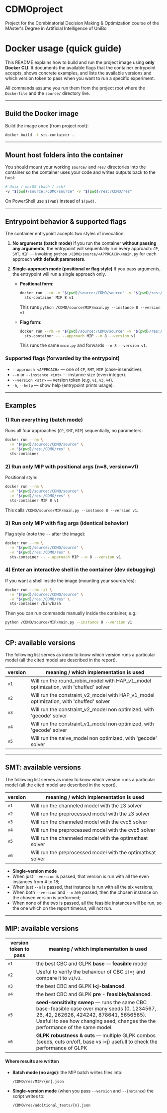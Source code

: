 # CDMOproject
Project for the Combinatorial Decision Making &amp; Optimization course of the MAster's Degree in Artificial Intelligence of UniBo

# Docker usage (quick guide)

This README explains how to build and run the project image using **only Docker CLI**. It documents the available flags that the container entrypoint accepts, shows concrete examples, and lists the available versions and which version token to pass when you want to run a specific experiment.

All commands assume you run them from the project root where the `Dockerfile` and the `source/` directory live.

---

## Build the Docker image

Build the image once (from project root):

```bash
docker build -t sts-container .
```

---

## Mount host folders into the container

You should mount your working `source/` and `res/` directories into the container so the container uses your code and writes outputs back to the host:

```bash
# Unix / macOS (bash / zsh)
-v "$(pwd)/source:/CDMO/source" -v "$(pwd)/res:/CDMO/res"
```

On PowerShell use `${PWD}` instead of `$(pwd)`.

---

## Entrypoint behavior & supported flags

The container entrypoint accepts two styles of invocation:

1. **No arguments (batch mode)**
   If you run the container **without passing any arguments**, the entrypoint will sequentially run every approach:
   `CP`, `SMT`, `MIP` — invoking `python /CDMO/source/<APPROACH>/main.py` for each approach **with default parameters**.

2. **Single-approach mode (positional or flag style)**
   If you pass arguments, the entrypoint will run a single approach only.

   * **Positional form**:

     ```bash
     docker run --rm -v "$(pwd)/source:/CDMO/source" -v "$(pwd)/res:/CDMO/res" \
       sts-container MIP 8 v1
     ```

     This runs `python /CDMO/source/MIP/main.py --instance 8 --version v1`.

   * **Flag form**:

     ```bash
     docker run --rm -v "$(pwd)/source:/CDMO/source" -v "$(pwd)/res:/CDMO/res" \
       sts-container -- --approach MIP --n 8 --version v1
     ```

     This runs the same `main.py` and forwards `--n 8 --version v1`.

### Supported flags (forwarded by the entrypoint)

* `--approach <APPROACH>` — one of `CP`, `SMT`, `MIP` (case-insensitive).
* `--n` or `--instance <int>` — instance size (even integer).
* `--version <str>` — version token (e.g. `v1`, `v3`, `v4`).
* `-h`, `--help` — show help (entrypoint prints usage).


---

## Examples

### 1) Run everything (batch mode)

Runs all four approaches (`CP`, `SMT`, `MIP`) sequentially, no parameters:

```bash
docker run --rm \
  -v "$(pwd)/source:/CDMO/source" \
  -v "$(pwd)/res:/CDMO/res" \
  sts-container
```

### 2) Run only MIP with positional args (n=8, version=v1)

Positional style:

```bash
docker run --rm \
  -v "$(pwd)/source:/CDMO/source" \
  -v "$(pwd)/res:/CDMO/res" \
  sts-container MIP 8 v1
```

This calls `/CDMO/source/MIP/main.py --instance 8 --version v1`.

### 3) Run only MIP with flag args (identical behavior)

Flag style (note the `--` after the image):

```bash
docker run --rm \
  -v "$(pwd)/source:/CDMO/source" \
  -v "$(pwd)/res:/CDMO/res" \
  sts-container -- --approach MIP --n 8 --version v1
```

### 4) Enter an interactive shell in the container (dev debugging)

If you want a shell inside the image (mounting your source/res):

```bash
docker run --rm -it \
  -v "$(pwd)/source:/CDMO/source" \
  -v "$(pwd)/res:/CDMO/res" \
  sts-container /bin/bash
```

Then you can run commands manually inside the container, e.g.:

```bash
python /CDMO/source/MIP/main.py --instance 8 --version v1
```

---

## CP: available versions

The following list serves as index to know which version runs a particular model (all the cited model are described in the report).

| version  | meaning / which implementation is used                                                                                                                                           |
| --------------------- | ---------------------------------------------------------------------------------- |
| `v1`                  | Will run the round_robin_model with HAP_v1_model optimization, with 'chuffed' solver |
| `v2`                  | Will run the constraint_v2_model with HAP_v1_model optimization, with 'chuffed' solver |
| `v3`                  | Will run the constraint_v2_model non optimized, with 'gecode' solver |
| `v4`                  | Will run the constraint_v1_model non optimized, with 'gecode' solver |
| `v5`                  | Will run the naive_model non optimized, with 'gecode' solver |

---

## SMT: available versions
The following list serves as index to know which version runs a particular model (all the cited model are described in the report).

| version  | meaning / which implementation is used                                                                                                                                           |
| --------------------- | ---------------------------------------------------------------------------------- |
| `v1`                  | Will run the channeled model with the z3 solver |
| `v2`                  | Will run the preprocessed model with the z3 solver |
| `v3`                  | Will run the channeled model with the cvc5 solver |
| `v4`                  | Will run the preprocessed model with the cvc5 solver |
| `v5`                  | Will run the channeled model with the optimathsat solver |
| `v6`                  | Will run the preprocessed model with the optimathsat solver |

* **Single-version mode** 
* When just `--version` is passed, that version is run with all the even instances from 4 to 18;
* When just `--n` is passed, that instance is run with all the six versions;
* When both `--version` and `--n` are passed, then the chosen instance on the chosen version is performed;
* When none of the two is passed, all the feasible instances will be run, so the one which on the report timeout, will not run.

---

## MIP: available versions 

| version token to pass | meaning / which implementation is used                                                                                                                                                    |
| --------------------- | ----------------------------------------------------------------------------------------------------------------------------------------------------------------------------------------- |
| `v1`                  | the best CBC and GLPK **base** — **feasible** model                                                       |
| `v2`                  | Useful to verify the behaviour of CBC `i!=j` and compare it to `v1`/`v3`.         |
| `v3`                  | the best CBC and GLPK **i\<j**-**balanced**.              |
| `v4`                  | the best CBC and GLPK **pre** - **feasible/balanced**.                                                                             |
| `v5`                  | **seed-sensitivity sweep** — runs the same CBC base-feasible case over many seeds (0, 1234567, 26, 42, 262626, 424242, 878641, 5656565). Usefull to see how changing seed, changes the the performance of the same model.          |
| `v6`                  | **GLPK robustness & cuts** — multiple GLPK combos (seeds, cuts on/off, base vs i\<j) usefull to check the performance of GLPK |

#### Where results are written

* **Batch mode (no args)**: the MIP batch writes files into:

  ```
  /CDMO/res/MIP/{nn}.json
  ```

* **Single-version mode** (when you pass `--version` and `--instance`) the script writes to:

  ```
  /CDMO/res/additional_tests/{n}.json
  ```
